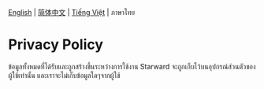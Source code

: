 [English](./Privacy.md) | [简体中文](./Privacy.zh-CN.md) | [Tiếng Việt](./Privacy.vi-VN.md) | ภาษาไทย

# Privacy Policy

ข้อมูลทั้งหมดที่ได้รับและถูกสร้างขึ้นระหว่างการใช้งาน Starward จะถูกเก็บไว้บนอุปกรณ์ส่วนตัวของผู้ใช้เท่านั้น และเราจะไม่เก็บข้อมูลใดๆจากผู้ใช้


